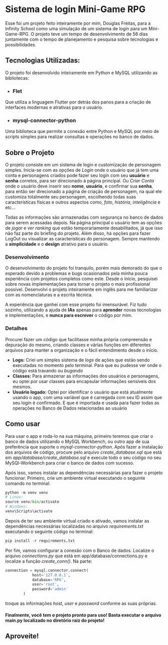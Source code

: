 # Sistema de login Mini-Game RPG

  Esse foi um projeto feito inteiramente por mim, Douglas Freitas, para a Infinity School como uma simulação de um sistema de login 
para um Mini-Game-RPG. O projeto teve um tempo de desenvolvimento de 56 dias juntamente com o tempo de planejamento e pesquisa sobre
tecnologias e possibilidades.

## Tecnologias Utilizadas:

  O projeto foi desenvolvido inteiramente em Python e MySQL utilizando as bibliotecas:

  - ### Flet
Que utiliza a linguagem Flutter por detrás dos panos para a criação de interfaces modernas e atrativas para o usuário.

  - ### mysql-connector-python
Uma biblioteca que permite a conexão entre Python e MySQL por meio de scripts simples para realizar consultas e operações no banco de dados.

## Sobre o Projeto

O projeto consiste em um sistema de login e customização de personagem simples. Inicia-se com as opções de _Login_ onde o usuário que já
tem uma conta e personagens criados pode fazer seu login com seu **usuário** e **senha** corretos, para ser direcionado à página principal.
Ou _Criar Conta_ onde o usuário deve inserir seu **nome**, **usuário**, e confirmar sua **senha**, para então ser direcionado a página de 
criação de personagem, na qual ele customiza totalmente seu personagem, escolhendo todas suas características físicas e outros 
aspectos como, _foto_, _história_, _inteligência_ e etc...

Todas as informações são armazenadas com segurança no banco de dados para serem acessadas depois. Na página principal
o usuário tem as opções de _jogar_ e _ver ranking_ que estão temporariamente desabilitados, já que isso não faz parte do briefing do projeto.
Além disso, há opções para fazer LogOut ou visualizar as características do personagem. Sempre mantendo a **simplicidade** e o **design** 
atrativo para o usuário.

### Desenvolvimento
O desenvolvimento do projeto foi tranquilo, porém mais demorado do que o esperado devido a problemas e bugs ocasionados pela minha pouca 
experiência com projetos completos como este. Desde o início, pesquisei sobre novas implementações para tornar o projeto o mais profissional 
possível. Desenvolvi o projeto inteiramente em inglês para me familiarizar com as nomenclaturas e a escrita técnica.

A experiência que ganhei com esse projeto foi imensurável. Fiz tudo sozinho, utilizando a ajuda de **IAs** apenas para **aprender** novas tecnologias
e implementações, e **nunca para escrever** o código por mim.

### Detalhes
Procurei fazer um código que facilitasse minha própria compreensão e depuração do mesmo, criando classes e várias funções em diferentes 
arquivos para manter a organização e o fácil entendimento desde o início.

 - **Logs:** Criei um simples sistema de _logs_ de ações que estão sendo executadas no momento pelo terminal. Para que eu pudesse ver onde o
   código está travando ou _bugando_
 - **Classes:** Para armazenar as informações dos usuários e personagens, eu optei por usar classes para encapsular informações
   sensíveis dos mesmos.
 - **Usuário logado:** Optei por identificar o usuário que está atualmente usando o app, com uma variável que é carregada com seu ID
   assim que seu login é confirmado. E que é importada e usada para fazer todas as operações no Banco de Dados relacionadas ao usuário

## Como usar

Para usar o app e roda-lo na sua máquina, primeiro teremos que criar o banco de dados utilizando o MySQL Workbench, ou outro app de sua 
preferência que suporte o _mysql-connector-python_. Após fazer a instalação dos arquivos de código, procure pelo arquivo _create_database.sql_
que está em _app/database/create_database.sql_ e execute todo o seu código no seu MySQl-Workbench para criar o banco de dados com sucesso.

Após isso, vamos instalar as dependências necessárias para fazer o projeto funcionar. 
Primeiro, crie um ambiente virtual executando o seguinte comando no terminal:

```Python
python -m venv venv
# Linux:
source venv/bin/activate
# Windows:
venv\Scripts\activate
```

Depois de ter seu ambiente virtual criado e ativado, vamos instalar as dependências necessárias localizadas no arquivo _requirements.txt_
executando o seguinte código no terminal:

```Python
pip install -r requirements.txt
```

Por fim, vamos configurar a conexão com o Banco de dados. Localize o arquivo _connections.py_ que está em app/database/connections.py
e localize a função _create_conn()_. Na parte:

```Python
connection = mysql.connector.connect(
            host='127.0.0.1',       
            database='RPG',         
            user='root',            
            password='admin' 
        )
```

troque as informações _host_, _user_ e _password_ conforme as suas próprias. 

#### Finalmente, você tem o projeto pronto para uso! Basta executar o arquivo main.py localizado no diretório raiz do projeto!
## Aproveite!
